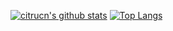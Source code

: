 [![citrucn's github stats](https://github-readme-stats.vercel.app/api?username=citrucn&show_icons=true&&hide=prs)](https://github.com/anuraghazra/github-readme-stats)
[![Top Langs](https://github-readme-stats.vercel.app/api/top-langs/?username=citrucn&layout=compact)](https://github.com/anuraghazra/github-readme-stats)
